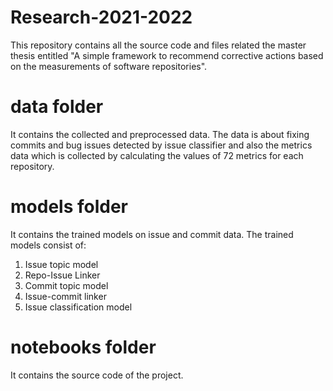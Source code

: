 # Research-2021-2022
This repository contains all the source code and files related the master thesis entitled "A simple framework to recommend corrective actions based on the measurements of software repositories".


# data folder

It contains the collected and preprocessed data. The data is about fixing commits and bug issues detected by issue classifier and also the metrics data which is collected by calculating the values of 72 metrics for each repository.


# models folder
It contains the trained models on issue and commit data. The trained models consist of:

1. Issue topic model
2. Repo-Issue Linker
3. Commit topic model
4. Issue-commit linker
5. Issue classification model



# notebooks folder
It contains the source code of the project.









